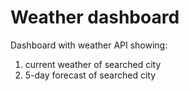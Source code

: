 # Weather dashboard

Dashboard with weather API showing: 
1. current weather of searched city 
2. 5-day forecast of searched city 


